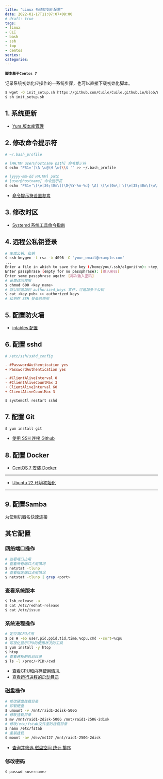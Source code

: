 ```yaml
---
title: "Linux 系统初始化配置"
date: 2022-01-17T11:07:07+08:00
# draft: true
tags: 
- linux
- CLI
- bash
- ssh
- top
- centos
series:
categories:
---
```


**`脚本基于Centos 7`**

记录系统初始化应操作的一系统步骤，也可以直接下载初始化脚本。
```bash
$ wget -O init_setup.sh https://github.com/Cuile/Cuile.github.io/blob/master/content/posts/Linux/init_setup.sh
$ sh init_setup.sh
```

## 1. 系统更新
- [Yum 版本库管理](../repo_manual/#更新)

## 2. 修改命令提示符
```bash
# ~/.bash_profile

# [HH:MM user@hostname path] 命令提示符
$ echo "PS1='[\A \u@\H \w]\\$ '" >> ~/.bash_profile

# [yyyy-mm-dd HH:MM] path
# [user@hostname] 命令提示符
$ echo "PS1='\[\e[36;40m\][\D{%Y-%m-%d} \A] \[\e[0m\] \[\e[35;40m\]\w\[\e[0m\]\n\[\e[33;40m\][\u@\H]\[\e[0m\] \\$ '" >> ~/.bash_profile
```
- [命令提示符设置参考](https://www.linuxidc.com/Linux/2017-10/147438.htm)

## 3. 修改时区
- [Systemd 系统工具命令指南](../systemd/#修改服务器时区)

## 4. 远程公私钥登录
```bash
# 生成公钥、私钥
$ ssh-keygen -t rsa -b 4096 -C "your_email@example.com"
...
Enter a file in which to save the key (/home/you/.ssh/algorithm): <key_name>
Enter passphrase (empty for no passphrase): [输入密码]
Enter same passphrase again: [再次输入密码]
# 设置访问权限
$ chmod 600 <key_name>
# 将公钥追加到 authorized_keys 文件，可追加多个公钥
$ cat <key.pub> >> authorized_keys
# 私钥在 SSH 登录时使用
```

## 5. 配置防火墙
- [iptables 配置](../iptables_manual/)

## 6. 配置 sshd
```ini
# /etc/ssh/sshd_config

- #PasswordAuthentication yes
+ PasswordAuthentication yes

- #ClientAliveInterval 0
- #ClientAliveCountMax 3
+ ClientAliveInterval 60
+ ClientAliveCountMax 3
```
```bash
$ systemctl restart sshd
```

## 7. 配置 Git
```bash
$ yum install git
```
- [使用 SSH 连接 Github](../../git/connect_with_ssh/)

## 8. 配置 Docker
- [CentOS 7 安装 Docker](../../docker/docker_install_centos)
---

- [Ubuntu 22 环境初始化](https://blog.hellowood.dev/posts/ubuntu-22-%E7%8E%AF%E5%A2%83%E5%88%9D%E5%A7%8B%E5%8C%96/#%E4%BF%AE%E6%94%B9-apt-%E6%BA%90)
---

## 9. 配置Samba
为使用机器名快速连接

## 其它配置

### 网络端口操作
```bash
# 查看端口占用
# 查看所有端口占用情况
$ netstat -tlunp
# 查看指定端口占用情况
$ netstat -tlunp | grep <port>
```

### 查看系统版本
```bash
$ lsb_release -a
$ cat /etc/redhat-release
$ cat /etc/issue
```

### 系统进程操作
```bash
# 定位高CPU占用
$ ps H -eo user,pid,ppid,tid,time,%cpu,cmd --sort=%cpu
# 可视化显示CPU的使用状况的工具
$ yum install -y htop
$ htop
# 查看进程的启动目录
$ ls -l /proc/<PID>/cwd
```
- [查看CPU和内存使用情况](https://www.cnblogs.com/xd502djj/archive/2011/03/01/1968041.html)
- [查看运行进程的启动目录](https://blog.csdn.net/CHEndorid/article/details/105775330)

### 磁盘操作
```bash
# 修改硬盘挂载目录
# 卸载硬盘
$ umount -v /mnt/raid1-2disk-500G
# 修改挂载目录
$ mv /mnt/raid1-2disk-500G /mnt/raid1-250G-2disk
# 修改/etc/fstab文件里的挂载目录
$ nano /etc/fstab
# 重装挂载
$ mount -av /dev/md127 /mnt/raid1-250G-2disk
```
- [查询并筛选 磁盘空间 统计 排序](https://blog.csdn.net/u013030100/article/details/79564378)

### 修改密码
```bash
$ passwd <username>
```
